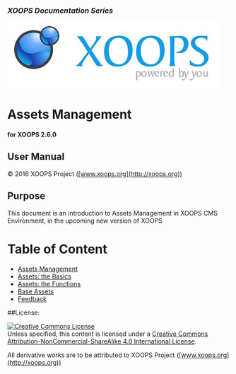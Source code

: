 ### _XOOPS Documentation Series_
![logoXoops.jpg](en/assets/logoXoops.jpg)

# Assets Management
#### for XOOPS 2.6.0
      
## User Manual

© 2016 XOOPS Project ([www.xoops.org](http://xoops.org))   

## Purpose 

This document is an introduction to Assets Management in XOOPS CMS Environment, in the upcoming new version of XOOPS



# Table of Content

* [Assets Management](en/book/1install.md)
* [Assets: the Basics](en/book/2administration.md)
* [Assets: the Functions](en/book/3preferences.md)
* [Base Assets](en/book/4operations.md)
* [Feedback](en/book/5userside.md) 

##License:

<a rel="license" href="http://creativecommons.org/licenses/by-nc-sa/4.0/"><img alt="Creative Commons License" style="border-width:0" src="https://i.creativecommons.org/l/by-nc-sa/4.0/88x31.png" /></a><br />Unless specified, this content is licensed under a <a rel="license" href="http://creativecommons.org/licenses/by-nc-sa/4.0/">Creative Commons Attribution-NonCommercial-ShareAlike 4.0 International License</a>.

All derivative works are to be attributed to XOOPS Project ([www.xoops.org](http://xoops.org))
